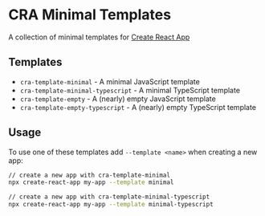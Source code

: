 # CRA Minimal Templates

A collection of minimal templates for [Create React App](https://create-react-app.dev/)

## Templates

- `cra-template-minimal` - A minimal JavaScript template
- `cra-template-minimal-typescript` - A minimal TypeScript template
- `cra-template-empty` - A (nearly) empty JavaScript template
- `cra-template-empty-typescript` - A (nearly) empty TypeScript template

## Usage

To use one of these templates add `--template <name>` when creating a new app:

```sh
// create a new app with cra-template-minimal
npx create-react-app my-app --template minimal

// create a new app with cra-template-minimal-typescript
npx create-react-app my-app --template minimal-typescript
```
